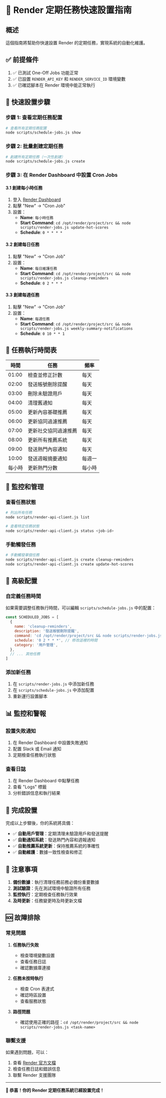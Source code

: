 # 🚀 Render 定期任務快速設置指南

## 概述

這個指南將幫助你快速設置 Render 的定期任務，實現系統的自動化維護。

## ✅ 前提條件

1. ✅ 已測試 One-Off Jobs 功能正常
2. ✅ 已設置 `RENDER_API_KEY` 和 `RENDER_SERVICE_ID` 環境變數
3. ✅ 已確認腳本在 Render 環境中能正常執行

## 🎯 快速設置步驟

### 步驟 1: 查看定期任務配置

```bash
# 查看所有定期任務配置
node scripts/schedule-jobs.js show
```

### 步驟 2: 批量創建定期任務

```bash
# 創建所有定期任務（一次性創建）
node scripts/schedule-jobs.js create
```

### 步驟 3: 在 Render Dashboard 中設置 Cron Jobs

#### 3.1 創建每小時任務

1. 登入 [Render Dashboard](https://dashboard.render.com)
2. 點擊 "New" → "Cron Job"
3. 設置：
   - **Name**: `每小時任務`
   - **Start Command**: `cd /opt/render/project/src && node scripts/render-jobs.js update-hot-scores`
   - **Schedule**: `0 * * * *`

#### 3.2 創建每日任務

1. 點擊 "New" → "Cron Job"
2. 設置：
   - **Name**: `每日維護任務`
   - **Start Command**: `cd /opt/render/project/src && node scripts/render-jobs.js cleanup-reminders`
   - **Schedule**: `0 2 * * *`

#### 3.3 創建每週任務

1. 點擊 "New" → "Cron Job"
2. 設置：
   - **Name**: `每週任務`
   - **Start Command**: `cd /opt/render/project/src && node scripts/render-jobs.js weekly-summary-notifications`
   - **Schedule**: `0 10 * * 1`

## 📅 任務執行時間表

| 時間   | 任務                 | 頻率   |
| ------ | -------------------- | ------ |
| 01:00  | 檢查並修正計數       | 每天   |
| 02:00  | 發送帳號刪除提醒     | 每天   |
| 03:00  | 刪除未驗證用戶       | 每天   |
| 04:00  | 清理舊通知           | 每天   |
| 05:00  | 更新內容基礎推薦     | 每天   |
| 06:00  | 更新協同過濾推薦     | 每天   |
| 07:00  | 更新社交協同過濾推薦 | 每天   |
| 08:00  | 更新所有推薦系統     | 每天   |
| 09:00  | 發送熱門內容通知     | 每天   |
| 10:00  | 發送週報摘要通知     | 每週一 |
| 每小時 | 更新熱門分數         | 每小時 |

## 🔧 監控和管理

### 查看任務狀態

```bash
# 列出所有任務
node scripts/render-api-client.js list

# 查看特定任務狀態
node scripts/render-api-client.js status <job-id>
```

### 手動觸發任務

```bash
# 手動觸發單個任務
node scripts/render-api-client.js create cleanup-reminders
node scripts/render-api-client.js create update-hot-scores
```

## 🎯 高級配置

### 自定義任務時間

如果需要調整任務執行時間，可以編輯 `scripts/schedule-jobs.js` 中的配置：

```javascript
const SCHEDULED_JOBS = [
  {
    name: 'cleanup-reminders',
    description: '發送帳號刪除提醒',
    command: 'cd /opt/render/project/src && node scripts/render-jobs.js cleanup-reminders',
    schedule: '0 2 * * *', // 修改這裡的時間
    category: '用戶管理',
  },
  // ... 其他任務
]
```

### 添加新任務

1. 在 `scripts/render-jobs.js` 中添加新任務
2. 在 `scripts/schedule-jobs.js` 中添加配置
3. 重新運行設置腳本

## 📊 監控和警報

### 設置失敗通知

1. 在 Render Dashboard 中設置失敗通知
2. 配置 Slack 或 Email 通知
3. 定期檢查任務執行狀態

### 查看日誌

1. 在 Render Dashboard 中點擊任務
2. 查看 "Logs" 標籤
3. 分析錯誤信息和執行結果

## 🎉 完成設置

完成以上步驟後，你的系統將具備：

- ✅ **自動用戶管理**：定期清理未驗證用戶和發送提醒
- ✅ **自動通知系統**：發送熱門內容和週報通知
- ✅ **自動推薦系統更新**：保持推薦系統的準確性
- ✅ **自動維護**：數據一致性檢查和修正

## 📝 注意事項

1. **備份數據**：執行清理任務前務必備份重要數據
2. **測試驗證**：先在測試環境中驗證所有任務
3. **監控執行**：定期檢查任務執行效果
4. **及時更新**：任務變更時及時更新文檔

## 🆘 故障排除

### 常見問題

1. **任務執行失敗**
   - 檢查環境變數設置
   - 查看任務日誌
   - 確認數據庫連接

2. **任務未按時執行**
   - 檢查 Cron 表達式
   - 確認時區設置
   - 查看服務狀態

3. **路徑問題**
   - 確認使用正確的路徑：`cd /opt/render/project/src && node scripts/render-jobs.js <task-name>`

### 聯繫支援

如果遇到問題，可以：

1. 查看 [Render 官方文檔](https://render.com/docs)
2. 檢查任務日誌和錯誤信息
3. 聯繫 Render 支援團隊

---

**🎯 恭喜！你的 Render 定期任務系統已經設置完成！**
